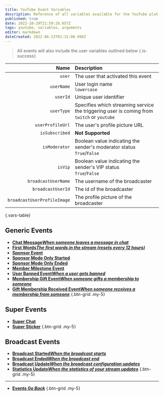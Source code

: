 ```yaml
---
title: YouTube Event Variables
description: Reference of all variables available for the YouTube platform
published: true
date: 2022-10-29T21:59:28.057Z
tags: youtube, variables, arguments
editor: markdown
dateCreated: 2022-06-23T02:31:00.996Z
---
```


> All events will also include the user variables outlined below
{.is-success}

Name | Description
----:|:------------
`user` | The user that activated this event
`userName` | User login name <br> `lowercase`
`userId` | Unique user identifier
`userType` | Specifies which streaming service the triggering user is coming from <br> `twitch` or `youtube`
`userProfileUrl` | The user's profile picture URL<br>
`isSubscribed` | **Not Supported**<br>
`isModerator` | Boolean value indicating the sender's moderator status <br> `True`/`False`
`isVip` | Boolean value indicating the sender's VIP status <br> `True`/`False`
`broadcastUserName` | The username of the broadcaster<br>
`broadcastUserId` | The id of the broadcaster<br>
`broadcastUserProfileImage` | The profile picture of the broadcaster<br>
{.vars-table}

## Generic Events
* [<i class="mdi mdi-comment-outline text--youtube"></i> **Chat Message*When someone leaves a message in chat***](/Platforms/YouTube/Events/Chat-Message)
* [<i class="mdi mdi-numeric-1-box text--youtube"></i> **First Words*The first words in the stream (resets every 12 hours)***](/Platforms/YouTube/Events/First-Words)
* [<i class="mdi mdi-cash text--youtube"></i> **Sponsor Event**](/Platforms/YouTube/Events/Sponsor-Event)
* [<i class="mdi mdi-cash text--youtube"></i> **Sponsor Mode Only Started**](/Platforms/YouTube/Events/Sponsor-Mode-Only-Started)
* [<i class="mdi mdi-cash text--youtube"></i> **Sponsor Mode Only Ended**](/Platforms/YouTube/Events/Sponsor-Mode-Only-Ended)
* [<i class="mdi mdi-account-plus text--youtube"></i> **Member Milestone Event**](/Platforms/YouTube/Events/Member-Milestone-Event)
* [<i class="mdi mdi-account-remove text--youtube"></i> **User Banned Event*When a user gets banned***](/Platforms/YouTube/Events/User-Banned-Event)
* [<i class="mdi mdi-account-plus text--youtube"></i> **Membership Gift Event*When someone gifts a membership to someone***](/Platforms/YouTube/Events/Membership-Gift-Event)
* [<i class="mdi mdi-account-plus text--youtube"></i> **Gift Membership Received Event*When someone receives a membership from someone***](/Platforms/YouTube/Events/Gift-Membership-Received-Event)
{.btn-grid .my-5}

## Super Events
* [<i class="mdi mdi-comment-outline text--youtube"></i> **Super Chat**](/Platforms/YouTube/Events/Super-Chat)
* [<i class="mdi mdi-sticker text--youtube"></i> **Super Sticker**](/Platforms/YouTube/Events/Super-Sticker)
{.btn-grid .my-5}

## Broadcast Events
* [<i class="mdi mdi-calendar-check-outline text--youtube"></i> **Broadcast Started*When the broadcast starts***](/Platforms/YouTube/Events/Broadcast-Started)
* [<i class="mdi mdi-calendar-remove-outline text--youtube"></i> **Broadcast Ended*When the broadcast end***](/Platforms/YouTube/Events/Broadcast-Ended)
* [<i class="mdi mdi-calendar text--youtube"></i> **Broadcast Update*When the broadcast configuration updates***](/Platforms/YouTube/Events/Broadcast-Update)
* [<i class="mdi mdi-microsoft-excel text--youtube"></i> **Statistics Update*When the statistics of your stream updates***](/Platforms/YouTube/Events/Statistics-Update)
{.btn-grid .my-5}

---

- [<i class="mdi mdi-chevron-left"></i>**Events *Go Back***](/Events)
{.btn-grid .my-5}
